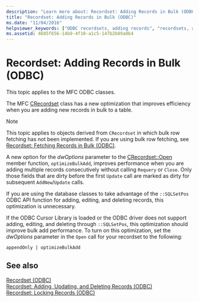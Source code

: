 ```yaml
---
description: "Learn more about: Recordset: Adding Records in Bulk (ODBC)"
title: "Recordset: Adding Records in Bulk (ODBC)"
ms.date: "11/04/2016"
helpviewer_keywords: ["ODBC recordsets, adding records", "recordsets, adding records", "bulk record additions to recordsets"]
ms.assetid: 4685f656-14b9-4f10-a1c5-147b2b89a0b4
---
```

# Recordset: Adding Records in Bulk (ODBC)

This topic applies to the MFC ODBC classes.

The MFC [CRecordset](../../mfc/reference/crecordset-class.md) class has a new optimization that improves efficiency when you are adding new records in bulk to a table.

> [!NOTE]
> This topic applies to objects derived from `CRecordset` in which bulk row fetching has not been implemented. If you are using bulk row fetching, see [Recordset: Fetching Records in Bulk (ODBC)](../../data/odbc/recordset-fetching-records-in-bulk-odbc.md).

A new option for the *dwOptions* parameter to the [CRecordset::Open](../../mfc/reference/crecordset-class.md#open) member function, `optimizeBulkAdd`, improves performance when you are adding multiple records consecutively without calling `Requery` or `Close`. Only those fields that are dirty before the first `Update` call are marked as dirty for subsequent `AddNew`/`Update` calls.

If you are using the database classes to take advantage of the `::SQLSetPos` ODBC API function for adding, editing, and deleting records, this optimization is unnecessary.

If the ODBC Cursor Library is loaded or the ODBC driver does not support adding, editing, and deleting through `::SQLSetPos`, this optimization should improve bulk add performance. To turn on this optimization, set the *dwOptions* parameter in the `Open` call for your recordset to the following:

```
appendOnly | optimizeBulkAdd
```

## See also

[Recordset (ODBC)](../../data/odbc/recordset-odbc.md)<br/>
[Recordset: Adding, Updating, and Deleting Records (ODBC)](../../data/odbc/recordset-adding-updating-and-deleting-records-odbc.md)<br/>
[Recordset: Locking Records (ODBC)](../../data/odbc/recordset-locking-records-odbc.md)
